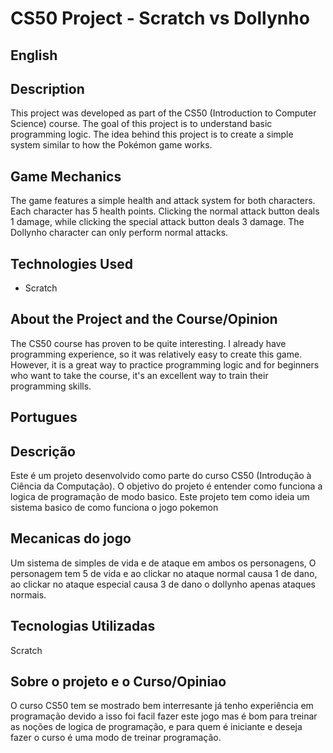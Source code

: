 # CS50 Project - Scratch vs Dollynho

## English

## Description

This project was developed as part of the CS50 (Introduction to Computer Science) course. 
The goal of this project is to understand basic programming logic. The idea behind this project is to create a simple system similar to how the Pokémon game works.

## Game Mechanics

The game features a simple health and attack system for both characters. Each character has 5 health points. 
Clicking the normal attack button deals 1 damage, while clicking the special attack button deals 3 damage. 
The Dollynho character can only perform normal attacks.

## Technologies Used

- Scratch

## About the Project and the Course/Opinion

The CS50 course has proven to be quite interesting. 
I already have programming experience, so it was relatively easy to create this game. However, 
it is a great way to practice programming logic and for beginners who want to take the course, 
it's an excellent way to train their programming skills.


## Portugues

## Descrição

Este é um projeto desenvolvido como parte do curso CS50 (Introdução à Ciência da Computação).
O objetivo do projeto é entender como funciona a logica de programação de modo basico.
Este projeto tem como ideia um sistema basico de como funciona o jogo pokemon


## Mecanicas do jogo

Um sistema de simples de vida e de ataque em ambos os personagens, O personagem tem 5 de vida e 
ao clickar no ataque normal causa 1 de dano, ao clickar no ataque especial causa 3 de dano
o dollynho apenas ataques normais.

## Tecnologias Utilizadas

Scratch


## Sobre o projeto e o Curso/Opiniao

O curso CS50 tem se mostrado bem interresante já tenho experiência em programação devido a isso foi facil fazer este jogo
mas é bom para treinar as noções de logica de programação, e para quem é iniciante e deseja fazer o curso é uma modo de treinar
programação.

